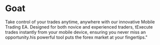 # Goat
Take control of your trades anytime, anywhere with our innovative Mobile Trading EA. Designed for both novice and experienced traders, tExecute trades instantly from your mobile device, ensuring you never miss an opportunity.his powerful tool puts the forex market at your fingertips."
